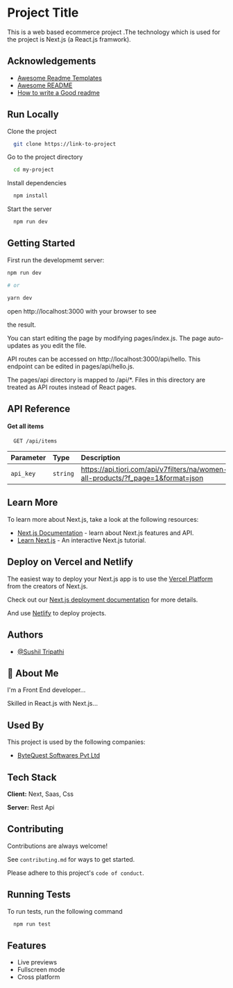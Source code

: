
# Project Title
This is a web based ecommerce project .The technology which is used for the project is Next.js (a React.js framwork).



## Acknowledgements

 - [Awesome Readme Templates](https://awesomeopensource.com/project/elangosundar/awesome-README-templates)
 - [Awesome README](https://github.com/matiassingers/awesome-readme)
 - [How to write a Good readme](https://bulldogjob.com/news/449-how-to-write-a-good-readme-for-your-github-project)


## Run Locally

Clone the project

```bash
  git clone https://link-to-project
```

Go to the project directory

```bash
  cd my-project
```

Install dependencies

```bash
  npm install
```

Start the server

```bash
  npm run dev
```


## Getting Started
First run the developmemt server:
```bash
npm run dev

# or

yarn dev
```
open http://localhost:3000 with your browser to see 

the result.

You can start editing the page by modifying pages/index.js. The page auto-updates as you edit the file.

API routes can be accessed on http://localhost:3000/api/hello. This endpoint can be edited in pages/api/hello.js.

The pages/api directory is mapped to /api/*. Files in this directory are treated as API routes instead of React pages.


## API Reference

#### Get all items

```http
  GET /api/items
```

| Parameter | Type     | Description                |
| :-------- | :------- | :------------------------- |
| `api_key` | `string` | https://api.tjori.com/api/v7filters/na/women-all-products/?f_page=1&format=json |



## Learn More
To learn more about Next.js, take a look at the following resources:

- [Next.js Documentation](https://nextjs.org/) - learn about Next.js features and API.
- [Learn Next.js](https://nextjs.org/learn/foundations/about-nextjs) - An interactive Next.js tutorial.

## Deploy on Vercel and Netlify
The easiest way to deploy your Next.js app is to use the [Vercel Platform](https://vercel.com/new?utm_medium=default-template&filter=next.js&utm_source=create-next-app&utm_campaign=create-next-app-readme) from the creators of Next.js.

Check out our [Next.js deployment documentation](https://nextjs.org/docs/deployment) for more details.

And use [Netlify](https://www.netlify.com/) to deploy projects.


## Authors

- [@Sushil Tripathi](https://github.com/sushil0011)


## 🚀 About Me
I'm a Front End developer...

Skilled in React.js with Next.js...


## Used By

This project is used by the following companies:

- [ByteQuest Softwares Pvt Ltd](https://www.indeed.com/cmp/Bytequest-Softwares-Pvt-Ltd?from=msg)




## Tech Stack

**Client:** Next, Saas, Css

**Server:** Rest Api


## Contributing

Contributions are always welcome!

See `contributing.md` for ways to get started.

Please adhere to this project's `code of conduct`.


## Running Tests

To run tests, run the following command

```bash
  npm run test
```


## Features

- Live previews
- Fullscreen mode
- Cross platform

